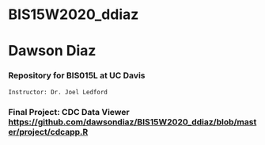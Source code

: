 # BIS15W2020_ddiaz
# Dawson Diaz


### Repository for BIS015L at UC Davis


`Instructor: Dr. Joel Ledford`


### Final Project: CDC Data Viewer https://github.com/dawsondiaz/BIS15W2020_ddiaz/blob/master/project/cdcapp.R
